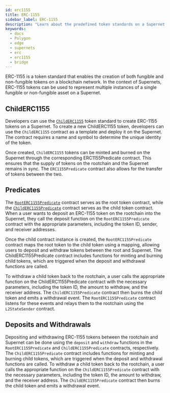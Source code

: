 ```yaml
---
id: erc1155
title: ERC-1155
sidebar_label: ERC-1155
description: "Learn about the predefined token standards on a Supernet."
keywords:
  - docs
  - Polygon
  - edge
  - supernets
  - erc
  - erc1155
  - bridge
---
```


ERC-1155 is a token standard that enables the creation of both fungible and non-fungible tokens on a blockchain network. In the context of Supernets, ERC-1155 tokens can be used to represent multiple instances of a single fungible or non-fungible asset on a Supernet.

## ChildERC1155

Developers can use the [`ChildERC1155`](/docs/edge/interfaces/erc1155/childerc1155.md) token standard to create ERC-1155 tokens on a Supernet. To create a new ChildERC1155 token, developers can use the `ChildERC1155` contract as a template and deploy it on the Supernet. The contract requires a name and symbol to determine the unique identity of the token.

Once created, `ChildERC1155` tokens can be minted and burned on the Supernet through the corresponding ERC1155Predicate contract. This ensures that the supply of tokens on the rootchain and the Supernet remains in sync. The `ERC1155Predicate` contract also allows for the transfer of tokens between the two.

## Predicates

The [`RootERC1155Predicate`](/docs/edge/interfaces/erc1155/rooterc1155-predicate.md) contract serves as the root token contract, while the [`ChildERC1155Predicate`](/docs/edge/interfaces/erc1155/childerc1155-predicate.md) contract serves as the child token contract. When a user wants to deposit an ERC-1155 token on the rootchain into the Supernet, they call the deposit function on the `RootERC1155Predicate` contract with the appropriate parameters, including the token ID, sender, and receiver addresses.

Once the child contract instance is created, the `RootERC1155Predicate` contract maps the root token to the child token using a mapping, allowing users to deposit and withdraw tokens between the root and Supernet. The ChildERC1155Predicate contract includes functions for minting and burning child tokens, which are triggered when the deposit and withdrawal functions are called.

To withdraw a child token back to the rootchain, a user calls the appropriate function on the ChildERC1155Predicate contract with the necessary parameters, including the token ID, the amount to withdraw, and the receiver address. The `ChildERC1155Predicate` contract then burns the child token and emits a withdrawal event. The `RootERC1155Predicate` contract listens for these events and relays them to the rootchain using the `L2StateSender` contract.

## Deposits and Withdrawals

Depositing and withdrawing ERC-1155 tokens between the rootchain and Supernet can be done using the `deposit` and `withdraw` functions in the `RootERC1155Predicate` and `ChildERC1155Predicate` contracts, respectively. The `ChildERC1155Predicate` contract includes functions for minting and burning child tokens, which are triggered when the deposit and withdrawal functions are called. To withdraw a child token back to the rootchain, a user calls the appropriate function on the `ChildERC1155Predicate` contract with the necessary parameters, including the token ID, the amount to withdraw, and the receiver address. The `ChildERC1155Predicate` contract then burns the child token and emits a withdrawal event.
